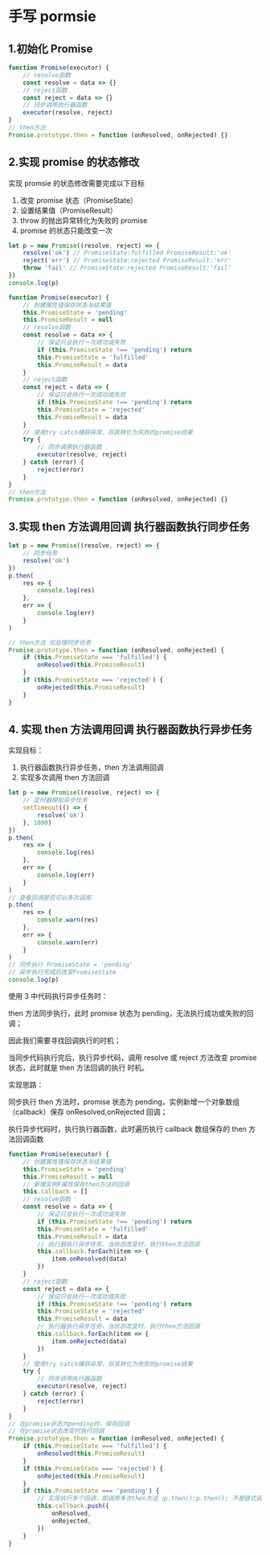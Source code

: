 # 手写 pormsie

## 1.初始化 Promise

```js
function Promise(executor) {
	// resolve函数
	const resolve = data => {}
	// reject函数
	const reject = data => {}
	// 同步调用执行器函数
	executor(resolve, reject)
}
// then方法
Promise.prototype.then = function (onResolved, onRejected) {}
```

## 2.实现 promise 的状态修改

实现 promsie 的状态修改需要完成以下目标

1. 改变 promise 状态（PromiseState）
2. 设置结果值（PromiseResult）
3. throw 的抛出异常转化为失败的 promise
4. promise 的状态只能改变一次

```js
let p = new Promise((resolve, reject) => {
	resolve('ok') // PromiseState:fulfilled PromiseResult:'ok'
	reject('err') // PromiseState:rejected PromiseResult:'err'
	throw 'fail' // PromiseState:rejected PromiseResult:'fail'
})
console.log(p)
```

```js
function Promise(executor) {
	// 创建属性值保存状态与结果值
	this.PromiseState = 'pending'
	this.PromiseResult = null
	// resolve函数
	const resolve = data => {
		// 保证只会执行一次成功或失败
		if (this.PromiseState !== 'pending') return
		this.PromiseState = 'fulfilled'
		this.PromiseResult = data
	}
	// reject函数
	const reject = data => {
		// 保证只会执行一次成功或失败
		if (this.PromiseState !== 'pending') return
		this.PromiseState = 'rejected'
		this.PromiseResult = data
	}
	// 使用try catch捕获异常，将其转化为失败的promise结果
	try {
		// 同步调用执行器函数
		executor(resolve, reject)
	} catch (error) {
		reject(error)
	}
}
// then方法
Promise.prototype.then = function (onResolved, onRejected) {}
```

## 3.实现 then 方法调用回调 执行器函数执行同步任务

```js
let p = new Promise((resolve, reject) => {
	// 同步任务
	resolve('ok')
})
p.then(
	res => {
		console.log(res)
	},
	err => {
		console.log(err)
	}
)
```

```js
// then方法 仅处理同步任务
Promise.prototype.then = function (onResolved, onRejected) {
	if (this.PromiseState === 'fulfilled') {
		onResolved(this.PromiseResult)
	}
	if (this.PromiseState === 'rejected') {
		onRejected(this.PromiseResult)
	}
}
```

## 4. 实现 then 方法调用回调 执行器函数执行异步任务

实现目标：

1. 执行器函数执行异步任务，then 方法调用回调
2. 实现多次调用 then 方法回调

```js
let p = new Promise((resolve, reject) => {
	// 定时器模拟异步任务
	setTimeout(() => {
		resolve('ok')
	}, 1000)
})
p.then(
	res => {
		console.log(res)
	},
	err => {
		console.log(err)
	}
)
// 查看回调是否可以多次调用
p.then(
	res => {
		console.warn(res)
	},
	err => {
		console.warn(err)
	}
)
// 同步执行 PromiseState = 'pending'
// 异步执行完成后改变PromiseState
console.log(p)
```

使用 3 中代码执行异步任务时：

then 方法同步执行，此时 promise 状态为 pending，无法执行成功或失败的回调；

因此我们需要寻找回调执行的时机；

当同步代码执行完后，执行异步代码，调用 resolve 或 reject 方法改变 promise 状态，此时就是 then 方法回调的执行 时机。

实现思路：

同步执行 then 方法时，promise 状态为 pending，实例新增一个对象数组（callback）保存 onResolved,onRejected 回调；

执行异步代码时，执行执行器函数，此时遍历执行 callback 数组保存的 then 方法回调函数

```js
function Promise(executor) {
	// 创建属性值保存状态与结果值
	this.PromiseState = 'pending'
	this.PromiseResult = null
	// 新增实例F属性保存then方法的回调
	this.callback = []
	// resolve函数
	const resolve = data => {
		// 保证只会执行一次成功或失败
		if (this.PromiseState !== 'pending') return
		this.PromiseState = 'fulfilled'
		this.PromiseResult = data
		// 执行器执行异步任务，当状态改变时，执行then方法回调
		this.callback.forEach(item => {
			item.onResolved(data)
		})
	}
	// reject函数
	const reject = data => {
		// 保证只会执行一次成功或失败
		if (this.PromiseState !== 'pending') return
		this.PromiseState = 'rejected'
		this.PromiseResult = data
		// 执行器执行异步任务，当状态改变时，执行then方法回调
		this.callback.forEach(item => {
			item.onRejected(data)
		})
	}
	// 使用try catch捕获异常，将其转化为失败的promise结果
	try {
		// 同步调用执行器函数
		executor(resolve, reject)
	} catch (error) {
		reject(error)
	}
}
// 在promise状态为pending时，保存回调
// 在promise状态改变时执行回调
Promise.prototype.then = function (onResolved, onRejected) {
	if (this.PromiseState === 'fulfilled') {
		onResolved(this.PromiseResult)
	}
	if (this.PromiseState === 'rejected') {
		onRejected(this.PromiseResult)
	}
	if (this.PromiseState === 'pending') {
		// 实现执行多个回调，即调用多次then方法（p.then();p.then(); 不是链式调用）
		this.callback.push({
			onResolved,
			onRejected,
		})
	}
}
```
